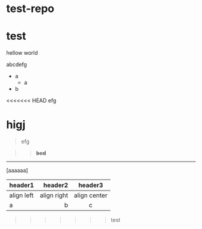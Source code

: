 # test-repo
#   test
hellow world

abcdefg
- a
  - a
- b

<<<<<<< HEAD
efg

higj
=======
> efg

>> ~~**bcd**~~
***
[aaaaaa]

|header1|header2|header3|
|:--|--:|:--:|
|align left|align right|align center|
|a|b|c|
>>>>>>> test
